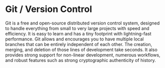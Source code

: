 # Git / Version Control

Git is a free and open-source distributed version control system, designed to handle everything from small to very large projects with speed and efficiency. It is easy to learn and has a tiny footprint with lightning-fast performance. Git allows and encourages you to have multiple local branches that can be entirely independent of each other. The creation, merging, and deletion of those lines of development take seconds. It also provides strong support for non-linear development, numerous workflows, and robust features such as strong cryptographic authenticity of history.
